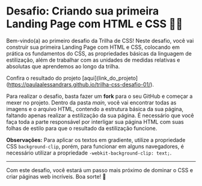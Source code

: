 # Desafio: Criando sua primeira Landing Page com HTML e CSS 👩‍💻

Bem-vindo(a) ao primeiro desafio da Trilha de CSS! Neste desafio, você vai construir sua primeira Landing Page com HTML e CSS, colocando em prática os fundamentos do CSS, as propriedades básicas da linguagem de estilização, além de trabalhar com as unidades de medidas relativas e absolutas que aprendemos ao longo da trilha.

Confira o resultado do projeto [aqui](link_do_projeto](https://paulaalessandrars.github.io/trilha-css-desafio-01/).

Para realizar o desafio, basta fazer um **fork** para o seu GitHub e começar a mexer no projeto. Dentro da pasta *main*, você vai encontrar todas as imagens e o arquivo HTML, contendo a estrutura básica da sua página, faltando apenas realizar a estilização da sua página. É necessário que você faça toda a parte responsável por interligar sua página HTML com suas folhas de estilo para que o resultado da estilização funcione.

**Observações:** Para aplicar os textos em gradiente, utilize a propriedade CSS `background-clip`, porém, para funcionar em alguns navegadores, é necessário utilizar a propriedade `-webkit-background-clip: text;`.


---

Com este desafio, você estará um passo mais próximo de dominar o CSS e criar páginas web incríveis. Boa sorte! 🎉

